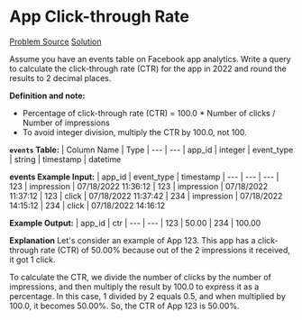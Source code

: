 # App Click-through Rate

[Problem Source](https://datalemur.com/questions/click-through-rate)
[Solution](solutions/028_app_ctr.sql)

Assume you have an events table on Facebook app analytics. Write a query to calculate the click-through rate (CTR) for the app in 2022 and round the results to 2 decimal places.

**Definition and note:**

- Percentage of click-through rate (CTR) = 100.0 \* Number of clicks / Number of impressions
- To avoid integer division, multiply the CTR by 100.0, not 100.

**`events` Table:**
| Column Name | Type
| --- | ---
| app_id | integer
| event_type | string
| timestamp | datetime

**events Example Input:**
| app_id | event_type | timestamp
| --- | --- | ---
| 123 | impression | 07/18/2022 11:36:12
| 123 | impression | 07/18/2022 11:37:12
| 123 | click | 07/18/2022 11:37:42
| 234 | impression | 07/18/2022 14:15:12
| 234 | click | 07/18/2022 14:16:12

**Example Output:**
| app_id | ctr
| --- | ---
| 123 | 50.00
| 234 | 100.00

**Explanation**
Let's consider an example of App 123. This app has a click-through rate (CTR) of 50.00% because out of the 2 impressions it received, it got 1 click.

To calculate the CTR, we divide the number of clicks by the number of impressions, and then multiply the result by 100.0 to express it as a percentage. In this case, 1 divided by 2 equals 0.5, and when multiplied by 100.0, it becomes 50.00%. So, the CTR of App 123 is 50.00%.
